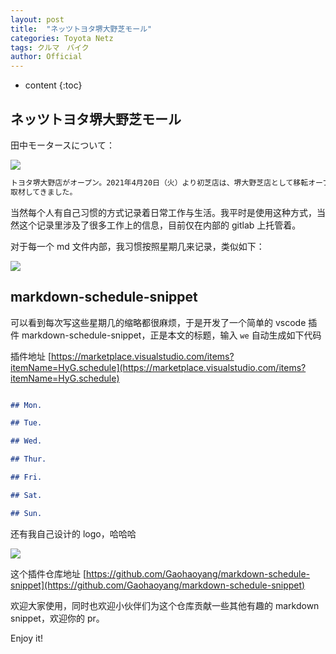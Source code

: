 ```yaml
---
layout: post
title:  "ネッツトヨタ堺大野芝モール"
categories: Toyota Netz  
tags: クルマ　バイク 
author: Official
---
```


* content
{:toc}

## ネッツトヨタ堺大野芝モール

田中モータースについて：

![](https://nankai.corolla-dealer.jp/file/cms/35301/2948827/image.jpg)


``` bash
トヨタ堺大野店がオープン。2021年4月20日（火）より初芝店は、堺大野芝店として移転オープンしました。
取材してきました。


```


当然每个人有自己习惯的方式记录着日常工作与生活。我平时是使用这种方式，当然这个记录里涉及了很多工作上的信息，目前仅在内部的 gitlab 上托管着。

对于每一个 md 文件内部，我习惯按照星期几来记录，类似如下：

![](https://nankai.corolla-dealer.jp/file/cms/35301/2948827/image.jpg)

## markdown-schedule-snippet

可以看到每次写这些星期几的缩略都很麻烦，于是开发了一个简单的 vscode 插件 markdown-schedule-snippet，正是本文的标题，输入 `we` 自动生成如下代码

插件地址 [https://marketplace.visualstudio.com/items?itemName=HyG.schedule](https://marketplace.visualstudio.com/items?itemName=HyG.schedule)

``` markdown

## Mon.

## Tue.

## Wed.

## Thur.

## Fri.

## Sat.

## Sun.

```

还有我自己设计的 logo，哈哈哈


![](https://user-gold-cdn.xitu.io/2018/10/10/1665d564192bc6bb?w=256&h=256&f=png&s=51734)

这个插件仓库地址 [https://github.com/Gaohaoyang/markdown-schedule-snippet](https://github.com/Gaohaoyang/markdown-schedule-snippet)

欢迎大家使用，同时也欢迎小伙伴们为这个仓库贡献一些其他有趣的 markdown snippet，欢迎你的 pr。

Enjoy it!




